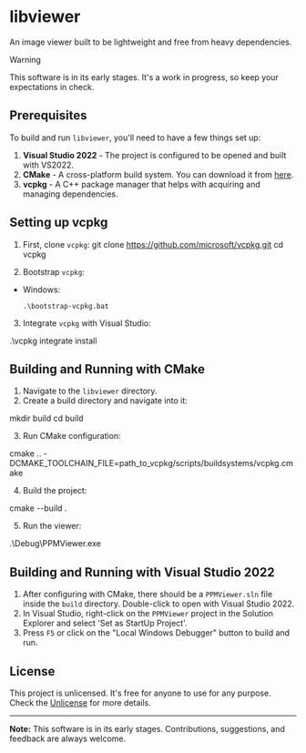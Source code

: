 # libviewer
An image viewer built to be lightweight and free from heavy dependencies.

> [!WARNING]
> This software is in its early stages. It's a work in progress, so keep your expectations in check.

## Prerequisites

To build and run `libviewer`, you'll need to have a few things set up:

1. **Visual Studio 2022** - The project is configured to be opened and built with VS2022.
2. **CMake** - A cross-platform build system. You can download it from [here](https://cmake.org/download/).
3. **vcpkg** - A C++ package manager that helps with acquiring and managing dependencies.

## Setting up vcpkg

1. First, clone `vcpkg`:
git clone https://github.com/microsoft/vcpkg.git
cd vcpkg


2. Bootstrap `vcpkg`:
- Windows:
  ```
  .\bootstrap-vcpkg.bat
  ```

3. Integrate `vcpkg` with Visual Studio:

.\vcpkg integrate install


## Building and Running with CMake

1. Navigate to the `libviewer` directory.
2. Create a build directory and navigate into it:

mkdir build
cd build


3. Run CMake configuration:


cmake .. -DCMAKE_TOOLCHAIN_FILE=path_to_vcpkg/scripts/buildsystems/vcpkg.cmake


4. Build the project:


cmake --build .



5. Run the viewer:


.\Debug\PPMViewer.exe



## Building and Running with Visual Studio 2022

1. After configuring with CMake, there should be a `PPMViewer.sln` file inside the `build` directory. Double-click to open with Visual Studio 2022.
2. In Visual Studio, right-click on the `PPMViewer` project in the Solution Explorer and select 'Set as StartUp Project'.
3. Press `F5` or click on the "Local Windows Debugger" button to build and run.

## License

This project is unlicensed. It's free for anyone to use for any purpose. Check the [Unlicense](http://unlicense.org/) for more details.

---

**Note:** This software is in its early stages. Contributions, suggestions, and feedback are always welcome.



